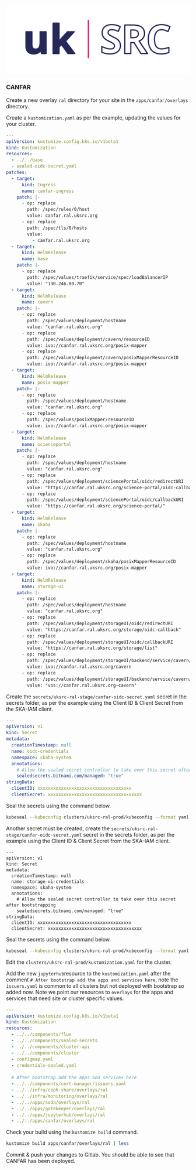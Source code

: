![Local Image](images/SKAO_ukSRC_logo_nostrapline_colour_rgb.png)
### CANFAR

Create a new overlay `ral` directory for your site in the `apps/canfar/overlays` directory.

Create a `kustomization.yaml` as per the example,  updating the values for your cluster.

```yaml
---
apiVersion: kustomize.config.k8s.io/v1beta1
kind: Kustomization
resources:
  - ../../base
  - sealed-oidc-secret.yaml
patches:
  - target:
      kind: Ingress
      name: canfar-ingress
    patch: |-
      - op: replace
        path: /spec/rules/0/host
        value: canfar.ral.uksrc.org
      - op: replace
        path: /spec/tls/0/hosts
        value:
          - canfar.ral.uksrc.org
  - target:
      kind: HelmRelease
      name: base
    patch: |-
      - op: replace
        path: /spec/values/traefik/service/spec/loadBalancerIP
        value: "130.246.80.70"
  - target:
      kind: HelmRelease
      name: cavern
    patch: |-
      - op: replace
        path: /spec/values/deployment/hostname    
        value: "canfar.ral.uksrc.org"
      - op: replace
        path: /spec/values/deployment/cavern/resourceID
        value: ivo://canfar.ral.uksrc.org/posix-mapper
      - op: replace
        path: /spec/values/deployment/cavern/posixMapperResourceID
        value: ivo://canfar.ral.uksrc.org/posix-mapper
  - target:
      kind: HelmRelease
      name: posix-mapper
    patch: |-
      - op: replace
        path: /spec/values/deployment/hostname
        value: "canfar.ral.uksrc.org"
      - op: replace
        path: /spec/values/posixMapper/resourceID
        value: ivo://canfar.ral.uksrc.org/posix-mapper
  - target:
      kind: HelmRelease
      name: scienceportal
    patch: |-
      - op: replace
        path: /spec/values/deployment/hostname
        value: "canfar.ral.uksrc.org"
      - op: replace
        path: /spec/values/deployment/sciencePortal/oidc/redirectURI
        value: "https://canfar.ral.uksrc.org/science-portal/oidc-callback"
      - op: replace
        path: /spec/values/deployment/sciencePortal/oidc/callbackURI
        value: "https://canfar.ral.uksrc.org/science-portal/"
  - target:
      kind: HelmRelease
      name: skaha
    patch: |-
      - op: replace
        path: /spec/values/deployment/hostname
        value: "canfar.ral.uksrc.org"
      - op: replace
        path: /spec/values/deployment/skaha/posixMapperResourceID
        value: ivo://canfar.ral.uksrc.org/posix-mapper
  - target:
      kind: HelmRelease
      name: storage-ui
    patch: |-
      - op: replace
        path: /spec/values/deployment/hostname
        value: "canfar.ral.uksrc.org"
      - op: replace
        path: /spec/values/deployment/storageUI/oidc/redirectURI
        value: "https://canfar.ral.uksrc.org/storage/oidc-callback"
      - op: replace
        path: /spec/values/deployment/storageUI/oidc/callbackURI
        value: "https://canfar.ral.uksrc.org/storage/list"
      - op: replace
        path: /spec/values/deployment/storageUI/backend/service/cavern/resourceID
        value: ivo://canfar.ral.uksrc.org/cavern
      - op: replace
        path: /spec/values/deployment/storageUI/backend/service/cavern/nodeURIPrefix
        value: "vos://canfar.ral.uksrc.org~cavern"
```

Create the `secrets/uksrc-ral-stage/canfar-oidc-secret.yaml` secret in the secrets folder, as per the example using the Client ID & Client Secret from the SKA-IAM client.

```yaml
---
apiVersion: v1
kind: Secret
metadata:
  creationTimestamp: null
  name: oidc-credentials
  namespace: skaha-system
  annotations:
    # Allow the sealed secret controller to take over this secret after bootstrapping
    sealedsecrets.bitnami.com/managed: "true"
stringData:
  clientID: xxxxxxxxxxxxxxxxxxxxxxxxxxxxxxxxxxxx
  clientSecret: xxxxxxxxxxxxxxxxxxxxxxxxxxxxxxxxxxxx
```

Seal the secrets using the command below.

```sh
kubeseal --kubeconfig clusters/uksrc-ral-prod/kubeconfig --format yaml --controller-name sealed-secrets --controller-namespace sealed-secrets-system --secret-file secrets/uksrc-ral-stage/canfar-oidc-secret.yaml --sealed-secret-file apps/canfar/overlays/ral-stage/sealed-oidc-secret.yaml
```

Another secret must be created, create the `secrets/uksrc-ral-stage/canfar-oidc-secret.yaml` secret in the secrets folder, as per the example using the Client ID & Client Secret from the SKA-IAM client.

```
---
apiVersion: v1
kind: Secret
metadata:
  creationTimestamp: null
  name: storage-ui-credentials
  namespace: skaha-system
  annotations:
    # Allow the sealed secret controller to take over this secret after bootstrapping
    sealedsecrets.bitnami.com/managed: "true" 
stringData:
  clientID: xxxxxxxxxxxxxxxxxxxxxxxxxxxxxxxxxxxx
  clientSecret: xxxxxxxxxxxxxxxxxxxxxxxxxxxxxxxxxxxx
```

Seal the secrets using the command below.

```sh
kubeseal --kubeconfig clusters/uksrc-ral-prod/kubeconfig --format yaml --controller-name sealed-secrets --controller-namespace sealed-secrets-system --secret-file secrets/uksrc-ral-stage/canfar-storage-ui-secret.yaml --sealed-secret-file apps/canfar/overlays/ral-stage/sealed-storage-ui-secret.yaml
```

Edit the `clusters/uksrc-ral-prod/kustomization.yaml` for the cluster.

Add the new `jupyterhub`resource to the `kustomization.yaml` after the comment `# After bootstrap add the apps and services here`, note the `issuers.yaml` is common to all clusters but not deployed with bootstrap so added now. Note we point our resources to `overlays` for the apps and services that need site or cluster specific values.

```yaml
---
apiVersion: kustomize.config.k8s.io/v1beta1
kind: Kustomization
resources:
  - ../../components/flux
  - ../../components/sealed-secrets
  - ../../components/cluster-api
  - ../../components/cluster
  - configmap.yaml
  - credentials-sealed.yaml

  # After bootstrap add the apps and services here
  - ../../components/cert-manager/issuers.yaml
  - ../../infra/ceph-share/overlays/ral
  - ../../infra/monitoring/overlays/ral
  - ../../apps/soda/overlays/ral
  - ../../apps/gatekeeper/overlays/ral
  - ../../apps/jupyterhub/overlays/ral
  - ../../apps/canfar/overlays/ral
```


Check your build using the `kustomize build` command. 

```sh
kustomize build apps/canfar/overlays/ral | less
```

Commit & push your changes to Gitlab. You should be able to see that CANFAR has been deployed.